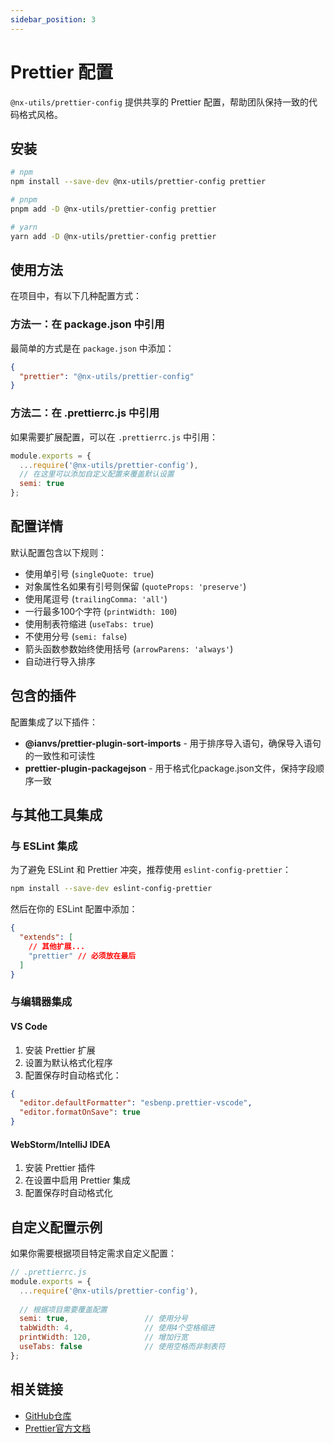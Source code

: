 ```yaml
---
sidebar_position: 3
---
```


# Prettier 配置

`@nx-utils/prettier-config` 提供共享的 Prettier 配置，帮助团队保持一致的代码格式风格。

## 安装

```bash
# npm
npm install --save-dev @nx-utils/prettier-config prettier

# pnpm
pnpm add -D @nx-utils/prettier-config prettier

# yarn
yarn add -D @nx-utils/prettier-config prettier
```

## 使用方法

在项目中，有以下几种配置方式：

### 方法一：在 package.json 中引用

最简单的方式是在 `package.json` 中添加：

```json
{
  "prettier": "@nx-utils/prettier-config"
}
```

### 方法二：在 .prettierrc.js 中引用

如果需要扩展配置，可以在 `.prettierrc.js` 中引用：

```js
module.exports = {
  ...require('@nx-utils/prettier-config'),
  // 在这里可以添加自定义配置来覆盖默认设置
  semi: true
};
```

## 配置详情

默认配置包含以下规则：

- 使用单引号 (`singleQuote: true`)
- 对象属性名如果有引号则保留 (`quoteProps: 'preserve'`)
- 使用尾逗号 (`trailingComma: 'all'`)
- 一行最多100个字符 (`printWidth: 100`)
- 使用制表符缩进 (`useTabs: true`)
- 不使用分号 (`semi: false`)
- 箭头函数参数始终使用括号 (`arrowParens: 'always'`)
- 自动进行导入排序

## 包含的插件

配置集成了以下插件：

- **@ianvs/prettier-plugin-sort-imports** - 用于排序导入语句，确保导入语句的一致性和可读性
- **prettier-plugin-packagejson** - 用于格式化package.json文件，保持字段顺序一致

## 与其他工具集成

### 与 ESLint 集成

为了避免 ESLint 和 Prettier 冲突，推荐使用 `eslint-config-prettier`：

```bash
npm install --save-dev eslint-config-prettier
```

然后在你的 ESLint 配置中添加：

```json
{
  "extends": [
    // 其他扩展...
    "prettier" // 必须放在最后
  ]
}
```

### 与编辑器集成

#### VS Code

1. 安装 Prettier 扩展
2. 设置为默认格式化程序
3. 配置保存时自动格式化：

```json
{
  "editor.defaultFormatter": "esbenp.prettier-vscode",
  "editor.formatOnSave": true
}
```

#### WebStorm/IntelliJ IDEA

1. 安装 Prettier 插件
2. 在设置中启用 Prettier 集成
3. 配置保存时自动格式化

## 自定义配置示例

如果你需要根据项目特定需求自定义配置：

```js
// .prettierrc.js
module.exports = {
  ...require('@nx-utils/prettier-config'),
  
  // 根据项目需要覆盖配置
  semi: true,                 // 使用分号
  tabWidth: 4,                // 使用4个空格缩进
  printWidth: 120,            // 增加行宽
  useTabs: false              // 使用空格而非制表符
};
```

## 相关链接

- [GitHub仓库](https://github.com/NexaraGroup/nx-utils)
- [Prettier官方文档](https://prettier.io/docs/en/) 
